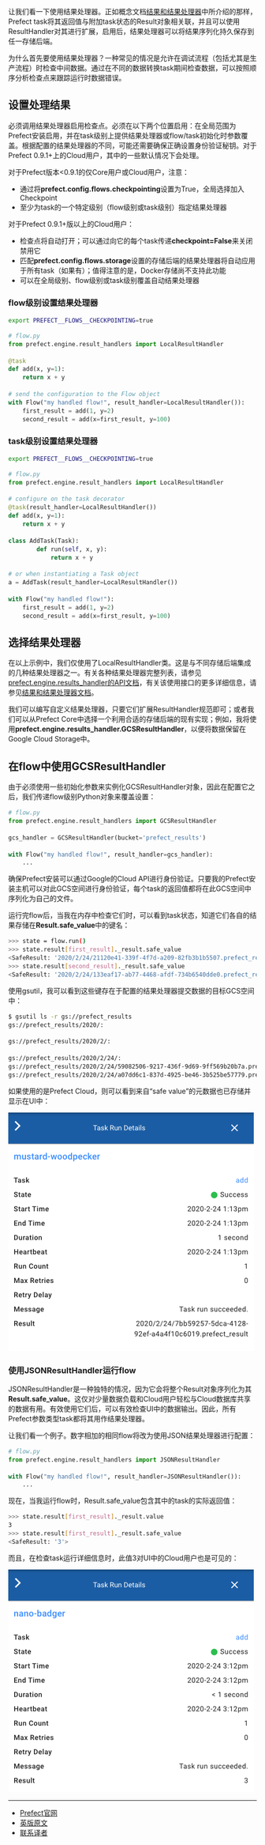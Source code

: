 让我们看一下使用结果处理器。正如概念文档[结果和结果处理器](https://docs.prefect.io/core/concepts/results.html)中所介绍的那样，Prefect task将其返回值与附加task状态的Result对象相关联，并且可以使用ResultHandler对其进行扩展，启用后，结果处理器可以将结果序列化持久保存到任一存储后端。

为什么首先要使用结果处理器？一种常见的情况是允许在调试流程（包括尤其是生产流程）时检查中间数据。通过在不同的数据转换task期间检查数据，可以按照顺序分析检查点来跟踪运行时数据错误。

## 设置处理结果

必须调用结果处理器启用检查点。必须在以下两个位置启用：在全局范围为Prefect安装启用，并在task级别上提供结果处理器或flow/task初始化时参数覆盖。根据配置的结果处理器的不同，可能还需要确保正确设置身份验证秘钥。对于Prefect 0.9.1+上的Cloud用户，其中的一些默认情况下会处理。

对于Prefect版本<0.9.1的仅Core用户或Cloud用户，注意：

 - 通过将**prefect.config.flows.checkpointing**设置为True，全局选择加入Checkpoint
 - 至少为task的一个特定级别（flow级别或task级别）指定结果处理器

对于Prefect 0.9.1+版以上的Cloud用户：

 - 检查点将自动打开；可以通过向它的每个task传递**checkpoint=False**来关闭禁用它
 - 匹配**prefect.config.flows.storage**设置的存储后端的结果处理器将自动应用于所有task（如果有）；值得注意的是，Docker存储尚不支持此功能
 - 可以在全局级别、flow级别或task级别覆盖自动结果处理器

### flow级别设置结果处理器

````bash
export PREFECT__FLOWS__CHECKPOINTING=true
````

````Python
# flow.py
from prefect.engine.result_handlers import LocalResultHandler

@task
def add(x, y=1):
    return x + y

# send the configuration to the Flow object
with Flow("my handled flow!", result_handler=LocalResultHandler()):
    first_result = add(1, y=2)
    second_result = add(x=first_result, y=100)
````

### task级别设置结果处理器

````bash
export PREFECT__FLOWS__CHECKPOINTING=true
````

````Python
# flow.py
from prefect.engine.result_handlers import LocalResultHandler

# configure on the task decorator
@task(result_handler=LocalResultHandler())
def add(x, y=1):
    return x + y

class AddTask(Task):
        def run(self, x, y):
            return x + y

# or when instantiating a Task object
a = AddTask(result_handler=LocalResultHandler())

with Flow("my handled flow!"):
    first_result = add(1, y=2)
    second_result = add(x=first_result, y=100)
````
    
## 选择结果处理器

在以上示例中，我们仅使用了LocalResultHandler类。这是与不同存储后端集成的几种结果处理器之一。有关各种结果处理器完整列表，请参见[prefect.engine.results_handler的API文档](https://docs.prefect.io/api/latest/engine/result_handlers.html)，有关该使用接口的更多详细信息，请参见[结果和结果处理器文档](https://docs.prefect.io/core/concepts/results.html)。

我们可以编写自定义结果处理器，只要它们扩展ResultHandler规范即可；或者我们可以从Prefect Core中选择一个利用合适的存储后端的现有实现；例如，我将使用**prefect.engine.results_handler.GCSResultHandler**，以便将数据保留在Google Cloud Storage中。

## 在flow中使用GCSResultHandler

由于必须使用一些初始化参数来实例化GCSResultHandler对象，因此在配置它之后，我们传递flow级别Python对象来覆盖设置：

````Python
# flow.py
from prefect.engine.result_handlers import GCSResultHandler

gcs_handler = GCSResultHandler(bucket='prefect_results')

with Flow("my handled flow!", result_handler=gcs_handler):
    ...
````

确保Prefect安装可以通过Google的Cloud API进行身份验证。只要我的Prefect安装主机可以对此GCS空间进行身份验证，每个task的返回值都将在此GCS空间中序列化为自己的文件。

运行完flow后，当我在内存中检查它们时，可以看到task状态，知道它们各自的结果存储在**Result.safe_value**中的键名：

````bash
>>> state = flow.run()
>>> state.result[first_result]._result.safe_value
<SafeResult: '2020/2/24/21120e41-339f-4f7d-a209-82fb3b1b5507.prefect_result'>
>>> state.result[second_result]._result.safe_value
<SafeResult: '2020/2/24/133eaf17-ab77-4468-afdf-734b6540dde0.prefect_result'>
````

使用gsutil，我可以看到这些键存在于配置的结果处理器提交数据的目标GCS空间中：

````bash
$ gsutil ls -r gs://prefect_results
gs://prefect_results/2020/:

gs://prefect_results/2020/2/:

gs://prefect_results/2020/2/24/:
gs://prefect_results/2020/2/24/59082506-9217-436f-9d69-9ff569b20b7a.prefect_result
gs://prefect_results/2020/2/24/a07dd6c1-837d-4925-be46-3b525be57779.prefect_result
````

如果使用的是Prefect Cloud，则可以看到来自“safe value”的元数据也已存储并显示在UI中：

![GCS Stored Result in Cloud](result_stored_in_cloud.png)

### 使用JSONResultHandler运行flow

JSONResultHandler是一种独特的情况，因为它会将整个Result对象序列化为其**Result.safe_value**。这仅对少量数据负载和Cloud用户轻松与Cloud数据库共享的数据有用。有效使用它们后，可以有效检查UI中的数据输出。因此，所有Prefect参数类型task都将其用作结果处理器。

让我们看一个例子。数字相加的相同flow将改为使用JSON结果处理器进行配置：

````Python
# flow.py
from prefect.engine.result_handlers import JSONResultHandler

with Flow("my handled flow!", result_handler=JSONResultHandler()):
    ...
````

现在，当我运行flow时，Result.safe_value包含其中的task的实际返回值：

````bash
>>> state.result[first_result]._result.value
3
>>> state.result[first_result]._result.safe_value
<SafeResult: '3'>
````

而且，在检查task运行详细信息时，此值3对UI中的Cloud用户也是可见的：

![GCS Stored Result in Cloud](result_stored_in_cloud_jsonhandler.png)

***

- [Prefect官网](https://www.prefect.io/)
- [英版原文](https://docs.prefect.io/core/advanced_tutorials/using-result-handlers.html)
- [联系译者](https://github.com/listen-lavender)
